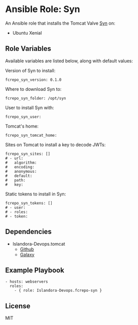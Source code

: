 # Ansible Role: Syn

An Ansible role that installs the Tomcat Valve [Syn](https://github.com/Islandora-CLAW/Syn) on:

* Ubuntu Xenial

## Role Variables

Available variables are listed below, along with default values:

Version of Syn to install:
```
fcrepo_syn_version: 0.1.0
```

Where to download Syn to:
```
fcrepo_syn_folder: /opt/syn
```

User to install Syn with:
```
fcrepo_syn_user:
```

Tomcat's home:
```
fcrepo_syn_tomcat_home:
```

Sites on Tomcat to install a key to decode JWTs:
```
fcrepo_syn_sites: []
# - url:
#   algorithm:
#   encoding:
#   anonymous:
#   default:
#   path:
#   key:
```

Static tokens to install in Syn:
```
fcrepo_syn_tokens: []
# - user:
# - roles:
# - token:
```

## Dependencies

* Islandora-Devops.tomcat
     * [Github](https://github.com/Islandora-Devops/ansible-role-tomcat)
     * [Galaxy](https://galaxy.ansible.com/Islandora-Devops/tomcat/)
  
## Example Playbook

    - hosts: webservers
      roles:
        - { role: Islandora-Devops.fcrepo-syn }

## License

MIT
